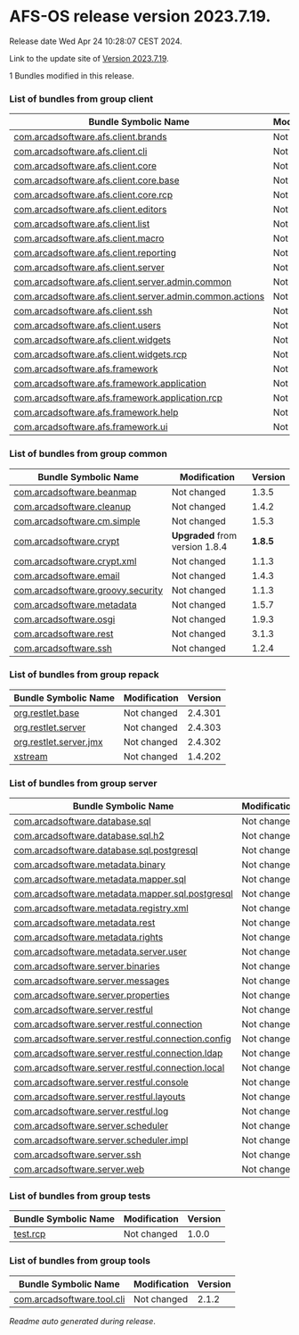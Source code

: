 # AFS-OS release version 2023.7.19.

Release date Wed Apr 24 10:28:07 CEST 2024.

Link to the update site of [Version 2023.7.19](https://github.com/ARCAD-Software/AFS/releases/download/2023.7.19/).

1 Bundles modified in this release.



### List of bundles from group **client**

Bundle Symbolic Name | Modification | Version
-------------------- | ------------ | -------
[com.arcadsoftware.afs.client.brands](bundles/client/afs.client.brands) | Not changed | 1.0.2
[com.arcadsoftware.afs.client.cli](bundles/client/afs.client.cli) | Not changed | 1.3.2
[com.arcadsoftware.afs.client.core](bundles/client/afs.client.core) | Not changed | 1.4.3
[com.arcadsoftware.afs.client.core.base](bundles/client/afs.client.core.base) | Not changed | 1.6.2
[com.arcadsoftware.afs.client.core.rcp](bundles/client/afs.client.core.rcp) | Not changed | 1.3.2
[com.arcadsoftware.afs.client.editors](bundles/client/afs.client.editors) | Not changed | 1.2.2
[com.arcadsoftware.afs.client.list](bundles/client/afs.client.list) | Not changed | 1.3.2
[com.arcadsoftware.afs.client.macro](bundles/client/afs.client.macro) | Not changed | 1.2.2
[com.arcadsoftware.afs.client.reporting](bundles/client/afs.client.reporting) | Not changed | 1.5.3
[com.arcadsoftware.afs.client.server](bundles/client/afs.client.server) | Not changed | 1.5.2
[com.arcadsoftware.afs.client.server.admin.common](bundles/client/afs.client.server.admin.common) | Not changed | 1.3.2
[com.arcadsoftware.afs.client.server.admin.common.actions](bundles/client/afs.client.server.admin.common.actions) | Not changed | 1.3.2
[com.arcadsoftware.afs.client.ssh](bundles/client/afs.client.ssh) | Not changed | 2.2.3
[com.arcadsoftware.afs.client.users](bundles/client/afs.client.users) | Not changed | 1.4.3
[com.arcadsoftware.afs.client.widgets](bundles/client/afs.client.widgets) | Not changed | 1.2.2
[com.arcadsoftware.afs.client.widgets.rcp](bundles/client/afs.client.widgets.rcp) | Not changed | 1.3.2
[com.arcadsoftware.afs.framework](bundles/client/afs.framework) | Not changed | 1.2.2
[com.arcadsoftware.afs.framework.application](bundles/client/afs.framework.application) | Not changed | 1.3.3
[com.arcadsoftware.afs.framework.application.rcp](bundles/client/afs.framework.application.rcp) | Not changed | 1.3.3
[com.arcadsoftware.afs.framework.help](bundles/client/afs.framework.help) | Not changed | 1.2.2
[com.arcadsoftware.afs.framework.ui](bundles/client/afs.framework.ui) | Not changed | 1.4.2



### List of bundles from group **common**

Bundle Symbolic Name | Modification | Version
-------------------- | ------------ | -------
[com.arcadsoftware.beanmap](bundles/common/beanmap) | Not changed | 1.3.5
[com.arcadsoftware.cleanup](bundles/common/cleanup) | Not changed | 1.4.2
[com.arcadsoftware.cm.simple](bundles/common/cm.simple) | Not changed | 1.5.3
[com.arcadsoftware.crypt](bundles/common/crypt) | **Upgraded** from version 1.8.4 | **1.8.5**
[com.arcadsoftware.crypt.xml](bundles/common/crypt.xml) | Not changed | 1.1.3
[com.arcadsoftware.email](bundles/common/email) | Not changed | 1.4.3
[com.arcadsoftware.groovy.security](bundles/common/groovy.security) | Not changed | 1.1.3
[com.arcadsoftware.metadata](bundles/common/metadata) | Not changed | 1.5.7
[com.arcadsoftware.osgi](bundles/common/osgi) | Not changed | 1.9.3
[com.arcadsoftware.rest](bundles/common/rest) | Not changed | 3.1.3
[com.arcadsoftware.ssh](bundles/common/ssh) | Not changed | 1.2.4



### List of bundles from group **repack**

Bundle Symbolic Name | Modification | Version
-------------------- | ------------ | -------
[org.restlet.base](bundles/repack/org.restlet.base) | Not changed | 2.4.301
[org.restlet.server](bundles/repack/org.restlet.server) | Not changed | 2.4.303
[org.restlet.server.jmx](bundles/repack/org.restlet.server.jmx) | Not changed | 2.4.302
[xstream](bundles/repack/xstream) | Not changed | 1.4.202



### List of bundles from group **server**

Bundle Symbolic Name | Modification | Version
-------------------- | ------------ | -------
[com.arcadsoftware.database.sql](bundles/server/database.sql) | Not changed | 2.3.4
[com.arcadsoftware.database.sql.h2](bundles/server/database.sql.h2) | Not changed | 3.1.3
[com.arcadsoftware.database.sql.postgresql](bundles/server/database.sql.postgresql) | Not changed | 1.2.3
[com.arcadsoftware.metadata.binary](bundles/server/metadata.binary) | Not changed | 1.2.4
[com.arcadsoftware.metadata.mapper.sql](bundles/server/metadata.mapper.sql) | Not changed | 1.3.6
[com.arcadsoftware.metadata.mapper.sql.postgresql](bundles/server/metadata.mapper.sql.postgresql) | Not changed | 1.1.2
[com.arcadsoftware.metadata.registry.xml](bundles/server/metadata.registry.xml) | Not changed | 1.2.3
[com.arcadsoftware.metadata.rest](bundles/server/metadata.rest) | Not changed | 1.4.4
[com.arcadsoftware.metadata.rights](bundles/server/metadata.rights) | Not changed | 1.3.3
[com.arcadsoftware.metadata.server.user](bundles/server/metadata.server.user) | Not changed | 1.2.5
[com.arcadsoftware.server.binaries](bundles/server/server.binaries) | Not changed | 1.2.4
[com.arcadsoftware.server.messages](bundles/server/server.messages) | Not changed | 1.2.3
[com.arcadsoftware.server.properties](bundles/server/server.properties) | Not changed | 1.2.3
[com.arcadsoftware.server.restful](bundles/server/server.restful) | Not changed | 3.1.8
[com.arcadsoftware.server.restful.connection](bundles/server/server.restful.connection) | Not changed | 2.1.3
[com.arcadsoftware.server.restful.connection.config](bundles/server/server.restful.connection.config) | Not changed | 1.3.2
[com.arcadsoftware.server.restful.connection.ldap](bundles/server/server.restful.connection.ldap) | Not changed | 2.4.5
[com.arcadsoftware.server.restful.connection.local](bundles/server/server.restful.connection.local) | Not changed | 1.5.5
[com.arcadsoftware.server.restful.console](bundles/server/server.restful.console) | Not changed | 1.4.3
[com.arcadsoftware.server.restful.layouts](bundles/server/server.restful.layouts) | Not changed | 9.6.3
[com.arcadsoftware.server.restful.log](bundles/server/server.restful.log) | Not changed | 1.2.0
[com.arcadsoftware.server.scheduler](bundles/server/server.scheduler) | Not changed | 1.3.3
[com.arcadsoftware.server.scheduler.impl](bundles/server/server.scheduler.impl) | Not changed | 1.3.3
[com.arcadsoftware.server.ssh](bundles/server/server.ssh) | Not changed | 2.3.3
[com.arcadsoftware.server.web](bundles/server/server.web) | Not changed | 1.2.4



### List of bundles from group **tests**

Bundle Symbolic Name | Modification | Version
-------------------- | ------------ | -------
[test.rcp](bundles/tests/test_RCP) | Not changed | 1.0.0



### List of bundles from group **tools**

Bundle Symbolic Name | Modification | Version
-------------------- | ------------ | -------
[com.arcadsoftware.tool.cli](bundles/tools/tool.cli) | Not changed | 2.1.2






*Readme auto generated during release*.
